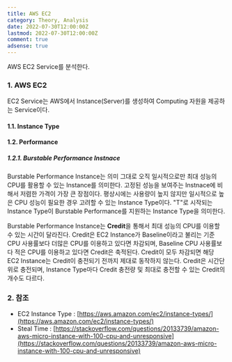 ```yaml
---
title: AWS EC2
category: Theory, Analysis
date: 2022-07-30T12:00:00Z
lastmod: 2022-07-30T12:00:00Z
comment: true
adsense: true
---
```


AWS EC2 Service를 분석한다.

### 1. AWS EC2

EC2 Service는 AWS에서 Instance(Server)를 생성하여 Computing 자원을 제공하는 Service이다.

#### 1.1. Instance Type

#### 1.2. Performance

##### 1.2.1. Burstable Performance Instnace

Burstable Performance Instance는 의미 그대로 오직 일시적으로만 최대 성능의 CPU를 활용할 수 있는 Instance를 의미한다. 고정된 성능을 보여주는 Instnace에 비해서 저렴한 가격이 가장 큰 장점이다. 평상시에는 사용량이 높지 않지만 일시적으로 높은 CPU 성능이 필요한 경우 고려할 수 있는 Instance Type이다. "T"로 시작되는 Instance Type이 Burstable Performance를 지원하는 Instance Type을 의미한다.

Burstable Performance Instance는 **Credit**을 통해서 최대 성능의 CPU를 이용할 수 있는 시간이 달라진다. Credit은 EC2 Instance가 Baseline이라고 불리는 기준 CPU 사용률보다 더많은 CPU를 이용하고 있다면 차감되며, Baseline CPU 사용률보다 적은 CPU를 이용하고 있다면 Credit은 축적된다. Credit이 모두 차감되면 해당 EC2 Instance는 Credit이 충전되기 전까지 제대로 동작하지 않는다. Credit은 시간단위로 충전되며, Instance Type마다 Credit 충전량 및 최대로 충전할 수 있는 Credit의 개수도 다르다.



### 2. 참조

* EC2 Instance Type : [https://aws.amazon.com/ec2/instance-types/](https://aws.amazon.com/ec2/instance-types/)
* Steal Time : [https://stackoverflow.com/questions/20133739/amazon-aws-micro-instance-with-100-cpu-and-unresponsive](https://stackoverflow.com/questions/20133739/amazon-aws-micro-instance-with-100-cpu-and-unresponsive)